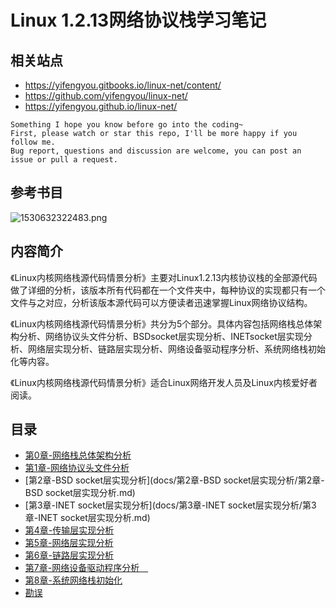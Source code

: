 # Linux 1.2.13网络协议栈学习笔记


## 相关站点

* <https://yifengyou.gitbooks.io/linux-net/content/>
* <https://github.com/yifengyou/linux-net/>
* <https://yifengyou.github.io/linux-net/>

```
Something I hope you know before go into the coding~
First, please watch or star this repo, I'll be more happy if you follow me.
Bug report, questions and discussion are welcome, you can post an issue or pull a request.
```

## 参考书目

![1530632322483.png](image/1530632322483.png)

## 内容简介

《Linux内核网络栈源代码情景分析》主要对Linux1.2.13内核协议栈的全部源代码做了详细的分析，该版本所有代码都在一个文件夹中，每种协议的实现都只有一个文件与之对应，分析该版本源代码可以方便读者迅速掌握Linux网络协议结构。

《Linux内核网络栈源代码情景分析》共分为5个部分。具体内容包括网络栈总体架构分析、网络协议头文件分析、BSDsocket层实现分析、INETsocket层实现分析、网络层实现分析、链路层实现分析、网络设备驱动程序分析、系统网络栈初始化等内容。

《Linux内核网络栈源代码情景分析》适合Linux网络开发人员及Linux内核爱好者阅读。

## 目录

* [第0章-网络栈总体架构分析](docs/第0章-网络栈总体架构分析/第0章-网络栈总体架构分析.md)
* [第1章-网络协议头文件分析](docs/第1章-网络协议头文件分析/第1章-网络协议头文件分析.md)
* [第2章-BSD socket层实现分析](docs/第2章-BSD socket层实现分析/第2章-BSD socket层实现分析.md)
* [第3章-INET socket层实现分析](docs/第3章-INET socket层实现分析/第3章-INET socket层实现分析.md)
* [第4章-传输层实现分析](docs/第4章-传输层实现分析/第4章-传输层实现分析.md)
* [第5章-网络层实现分析](docs/第5章-网络层实现分析/第5章-网络层实现分析.md)
* [第6章-链路层实现分析](docs/第6章-链路层实现分析/第6章-链路层实现分析.md)
* [第7章-网络设备驱动程序分析　](docs/第7章-网络设备驱动程序分析　/第7章-网络设备驱动程序分析　.md)
* [第8章-系统网络栈初始化](docs/第8章-系统网络栈初始化/第8章-系统网络栈初始化.md)
* [勘误](docs/勘误/勘误.md)
